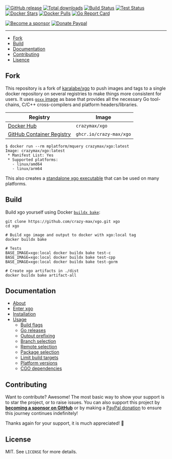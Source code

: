 [![GitHub release](https://img.shields.io/github/release/crazy-max/xgo.svg?style=flat-square)](https://github.com/crazy-max/xgo/releases/latest)
[![Total downloads](https://img.shields.io/github/downloads/crazy-max/xgo/total.svg?style=flat-square)](https://github.com/crazy-max/xgo/releases/latest)
[![Build Status](https://img.shields.io/github/actions/workflow/status/crazy-max/xgo/image.yml?branch=master&label=build&logo=github&style=flat-square)](https://github.com/crazy-max/xgo/actions?query=workflow%3Aimage)
[![Test Status](https://img.shields.io/github/actions/workflow/status/crazy-max/xgo/test.yml?branch=master&label=test&logo=github&style=flat-square)](https://github.com/crazy-max/xgo/actions?query=workflow%3Atest)
[![Docker Stars](https://img.shields.io/docker/stars/crazymax/xgo.svg?style=flat-square&logo=docker)](https://hub.docker.com/r/crazymax/xgo/)
[![Docker Pulls](https://img.shields.io/docker/pulls/crazymax/xgo.svg?style=flat-square&logo=docker)](https://hub.docker.com/r/crazymax/xgo/)
[![Go Report Card](https://goreportcard.com/badge/github.com/crazy-max/xgo)](https://goreportcard.com/report/github.com/crazy-max/xgo)

[![Become a sponsor](https://img.shields.io/badge/sponsor-crazy--max-181717.svg?logo=github&style=flat-square)](https://github.com/sponsors/crazy-max)
[![Donate Paypal](https://img.shields.io/badge/donate-paypal-00457c.svg?logo=paypal&style=flat-square)](https://www.paypal.me/crazyws)

___

* [Fork](#fork)
* [Build](#Build)
* [Documentation](#documentation)
* [Contributing](#contributing)
* [Lisence](#license)

## Fork

This repository is a fork of [karalabe/xgo](https://github.com/karalabe/xgo) to
push images and tags to a single docker repository on several registries to make
things more consistent for users. It uses [`goxx` image](https://github.com/crazy-max/goxx)
as base that provides all the necessary Go tool-chains, C/C++ cross-compilers
and platform headers/libraries.

| Registry                                                                                       | Image                   |
|------------------------------------------------------------------------------------------------|-------------------------|
| [Docker Hub](https://hub.docker.com/r/crazymax/xgo/)                                           | `crazymax/xgo`          |
| [GitHub Container Registry](https://github.com/users/crazy-max/packages/container/package/xgo) | `ghcr.io/crazy-max/xgo` |

```
$ docker run --rm mplatform/mquery crazymax/xgo:latest
Image: crazymax/xgo:latest
 * Manifest List: Yes
 * Supported platforms:
   - linux/amd64
   - linux/arm64
```

This also creates a [standalone xgo executable](https://github.com/crazy-max/xgo/releases/latest)
that can be used on many platforms.

## Build

Build xgo yourself using Docker [`buildx bake`](https://github.com/docker/buildx/blob/master/docs/reference/buildx_bake.md):

```shell
git clone https://github.com/crazy-max/xgo.git xgo
cd xgo

# Build xgo image and output to docker with xgo:local tag
docker buildx bake

# Tests
BASE_IMAGE=xgo:local docker buildx bake test-c
BASE_IMAGE=xgo:local docker buildx bake test-cpp
BASE_IMAGE=xgo:local docker buildx bake test-gorm

# Create xgo artifacts in ./dist
docker buildx bake artifact-all
```

## Documentation

* [About](doc/about.md)
* [Enter xgo](doc/enter-xgo.md)
* [Installation](doc/installation.md)
* [Usage](doc/usage.md)
  * [Build flags](doc/usage/build-flags.md)
  * [Go releases](doc/usage/go-releases.md)
  * [Output prefixing](doc/usage/output-prefixing.md)
  * [Branch selection](doc/usage/branch-selection.md)
  * [Remote selection](doc/usage/remote-selection.md)
  * [Package selection](doc/usage/package-selection.md)
  * [Limit build targets](doc/usage/limit-build-targets.md)
  * [Platform versions](doc/usage/platform-versions.md)
  * [CGO dependencies](doc/usage/cgo-dependencies.md)

## Contributing

Want to contribute? Awesome! The most basic way to show your support is to star
the project, or to raise issues. You can also support this project by [**becoming a sponsor on GitHub**](https://github.com/sponsors/crazy-max)
or by making a [PayPal donation](https://www.paypal.me/crazyws) to ensure this
journey continues indefinitely!

Thanks again for your support, it is much appreciated! :pray:

## License

MIT. See `LICENSE` for more details.
